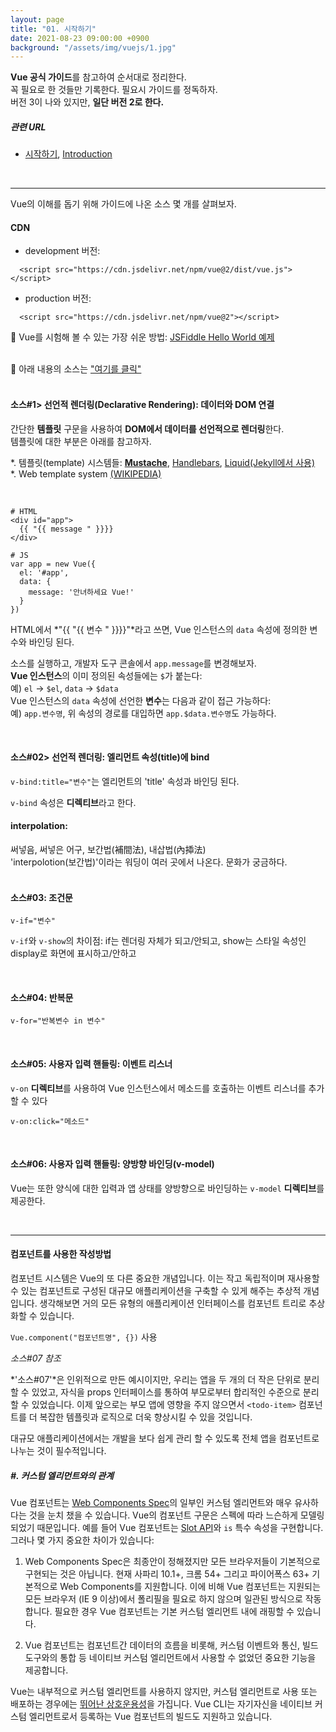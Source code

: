 ```yaml
---
layout: page
title: "01. 시작하기"
date: 2021-08-23 09:00:00 +0900
background: "/assets/img/vuejs/1.jpg"
---
```


**Vue 공식 가이드**를 참고하여 순서대로 정리한다.\
꼭 필요로 한 것들만 기록한다. 필요시 가이드를 정독하자.\
버전 3이 나와 있지만, **일단 버전 2로 한다.**

##### 관련 URL

- [시작하기](https://kr.vuejs.org/v2/guide/), [Introduction](https://vuejs.org/v2/guide/index.html)

<br>

---

Vue의 이해를 돕기 위해 가이드에 나온 소스 몇 개를 살펴보자.

#### CDN

- development 버전:

```
  <script src="https://cdn.jsdelivr.net/npm/vue@2/dist/vue.js"></script>
```

- production 버전:

```
  <script src="https://cdn.jsdelivr.net/npm/vue@2"></script>
```

🥕 Vue를 시험해 볼 수 있는 가장 쉬운 방법: [JSFiddle Hello World 예제](https://jsfiddle.net/chrisvfritz/50wL7mdz/)

<br>

<div class="alert alert-primary" role="alert">
  🥗 아래 내용의 소스는 <a class="alert-primary" href="./vue01-ex01.html">"여기를 클릭"</a>
</div>

<br>

#### 소스#1> 선언적 렌더링(Declarative Rendering): 데이터와 DOM 연결

간단한 **템플릿** 구문을 사용하여 **DOM에서 데이터를 선언적으로 렌더링**한다.\
템플릿에 대한 부분은 아래를 참고하자.

\*. 템플릿(template) 시스템들: **[Mustache](https://mustache.github.io/)**, [Handlebars](https://handlebarsjs.com/), [Liquid(Jekyll에서 사용)](https://shopify.github.io/liquid/)<br>
\*. Web template system [(WIKIPEDIA)](https://en.wikipedia.org/wiki/Web_template_system)

<br>

```
# HTML
<div id="app">
  {{ "{{ message " }}}}
</div>

# JS
var app = new Vue({
  el: '#app',
  data: {
    message: '안녀하세요 Vue!'
  }
})
```

HTML에서 *"{{ "{{ 변수 " }}}}"*라고 쓰면, Vue 인스턴스의 `data` 속성에 정의한 변수와 바인딩 된다.

소스를 실행하고, 개발자 도구 콘솔에서 `app.message`를 변경해보자.\
**Vue 인스턴스**의 이미 정의된 속성들에는 `$`가 붙는다:\
 예) `el` -> `$el`, `data` -> `$data`\
Vue 인스턴스의 `data` 속성에 선언한 **변수**는 다음과 같이 접근 가능하다:<br>
예) `app.변수명`, 위 속성의 경로를 대입하면 `app.$data.변수명`도 가능하다.

<br>

#### 소스#02> 선언적 렌더링: 엘리먼트 속성(title)에 bind

`v-bind:title="변수"`는 엘리먼트의 'title' 속성과 바인딩 된다.

`v-bind` 속성은 **디렉티브**라고 한다.

<div class="alert alert-warning" role="alert">
  <h4>interpolation:</h4>
  써넣음, 써넣은 어구, 보간법(補間法), 내삽법(內揷法)<br>
  'interpolotion(보간법)'이라는 워딩이 여러 곳에서 나온다. 문화가 궁금하다.
</div>

<br>

#### 소스#03: 조건문

`v-if="변수"`

`v-if`와 `v-show`의 차이점: if는 렌더링 자체가 되고/안되고, show는 스타일 속성인 display로 화면에 표시하고/안하고

<br>

#### 소스#04: 반복문

`v-for="반복변수 in 변수"`

<br>

#### 소스#05: 사용자 입력 핸들링: 이벤트 리스너

`v-on` **디렉티브**를 사용하여 Vue 인스턴스에서 메소드를 호출하는 이벤트 리스너를 추가 할 수 있다

`v-on:click="메소드"`

<br>

#### 소스#06: 사용자 입력 핸들링: 양방향 바인딩(v-model)

Vue는 또한 양식에 대한 입력과 앱 상태를 양방향으로 바인딩하는 `v-model` **디렉티브**를 제공한다.

<br>

---

#### 컴포넌트를 사용한 작성방법

컴포넌트 시스템은 Vue의 또 다른 중요한 개념입니다.
이는 작고 독립적이며 재사용할 수 있는 컴포넌트로 구성된 대규모 애플리케이션을 구축할 수 있게 해주는 추상적 개념입니다.
생각해보면 거의 모든 유형의 애플리케이션 인터페이스를 컴포넌트 트리로 추상화할 수 있습니다.

`Vue.component("컴포넌트명", {})` 사용

_소스#07 참조_

*'소스#07'*은 인위적으로 만든 예시이지만, 우리는 앱을 두 개의 더 작은 단위로 분리할 수 있었고,
자식을 props 인터페이스를 통하여 부모로부터 합리적인 수준으로 분리할 수 있었습니다.
이제 앞으로는 부모 앱에 영향을 주지 않으면서 `<todo-item>` 컴포넌트를 더 복잡한 템플릿과 로직으로 더욱 향상시킬 수 있을 것입니다.

대규모 애플리케이션에서는 개발을 보다 쉽게 관리 할 수 있도록 전체 앱을 컴포넌트로 나누는 것이 필수적입니다.

##### #. 커스텀 엘리먼트와의 관계

Vue 컴포넌트는 [Web Components Spec](https://www.w3.org/wiki/WebComponents/)의 일부인
커스텀 엘리먼트와 매우 유사하다는 것을 눈치 챘을 수 있습니다.
Vue의 컴포넌트 구문은 스펙에 따라 느슨하게 모델링 되었기 때문입니다.
예를 들어 Vue 컴포넌트는
[Slot API](https://github.com/w3c/webcomponents/blob/gh-pages/proposals/Slots-Proposal.md)와
`is` 특수 속성을 구현합니다. 그러나 몇 가지 중요한 차이가 있습니다:

1. Web Components Spec은 최종안이 정해졌지만 모든 브라우저들이 기본적으로 구현되는 것은 아닙니다.
   현재 사파리 10.1+, 크롬 54+ 그리고 파이어폭스 63+ 기본적으로 Web Components를 지원합니다.
   이에 비해 Vue 컴포넌트는 지원되는 모든 브라우저 (IE 9 이상)에서 폴리필을 필요로 하지 않으며 일관된 방식으로 작동합니다.
   필요한 경우 Vue 컴포넌트는 기본 커스텀 엘리먼트 내에 래핑할 수 있습니다.

2. Vue 컴포넌트는 컴포넌트간 데이터의 흐름을 비롯해, 커스텀 이벤트와 통신,
   빌드 도구와의 통합 등 네이티브 커스텀 엘리먼트에서 사용할 수 없었던 중요한 기능을 제공합니다.

Vue는 내부적으로 커스텀 엘리먼트를 사용하지 않지만, 커스텀 엘리먼트로 사용 또는 배포하는 경우에는
[뛰어난 상호운용성](https://custom-elements-everywhere.com/#vue)을 가집니다.
Vue CLI는 자기자신을 네이티브 커스텀 엘리먼트로서 등록하는 Vue 컴포넌트의 빌드도 지원하고 있습니다.
